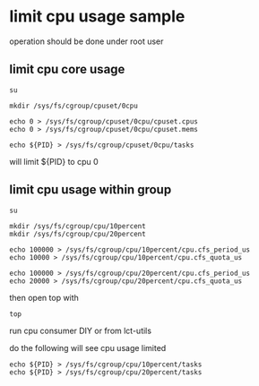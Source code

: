 # limit cpu usage sample

operation should be done under root user

## limit cpu core usage

```
su

mkdir /sys/fs/cgroup/cpuset/0cpu

echo 0 > /sys/fs/cgroup/cpuset/0cpu/cpuset.cpus
echo 0 > /sys/fs/cgroup/cpuset/0cpu/cpuset.mems

echo ${PID} > /sys/fs/cgroup/cpuset/0cpu/tasks
```
will limit ${PID} to cpu 0

## limit cpu usage within group

```
su

mkdir /sys/fs/cgroup/cpu/10percent
mkdir /sys/fs/cgroup/cpu/20percent

echo 100000 > /sys/fs/cgroup/cpu/10percent/cpu.cfs_period_us
echo 10000 > /sys/fs/cgroup/cpu/10percent/cpu.cfs_quota_us

echo 100000 > /sys/fs/cgroup/cpu/20percent/cpu.cfs_period_us
echo 20000 > /sys/fs/cgroup/cpu/20percent/cpu.cfs_quota_us
```

then open top with

```
top
```

run cpu consumer DIY or from lct-utils

do the following will see cpu usage limited

```
echo ${PID} > /sys/fs/cgroup/cpu/10percent/tasks
echo ${PID} > /sys/fs/cgroup/cpu/20percent/tasks
```


